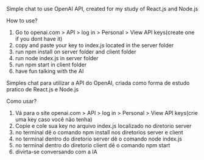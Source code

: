 Simple chat to use OpenAI API, created for my study of React.js and Node.js

How to use?
1. Go to openai.com > API > log in > Personal > View API keys(create one if you dont have it)
2. copy and paste your key to index.js located in the server folder
3. run npm install on server folder and client folder
4. run node index.js in server folder
5. run npm start in client folder
6. have fun talking with the AI

Simples chat para utilizar a API do OpenAI, criada como forma de estudo pratico de React.js e Node.js

Como usar?
1. Vá para o site openai.com > API > log in > Personal > View API keys(crie uma key caso você não tenha)
2. Copie e cole sua key no arquivo index.js localizado no diretorio server
3. no terminal dê o comando npm install nos diretorios server e client
4. no terminal dentro do diretorio server dê o comando node index.js
5. no terminal dentro do diretorio client dê o comando npm start
6. divirta-se conversando com a IA